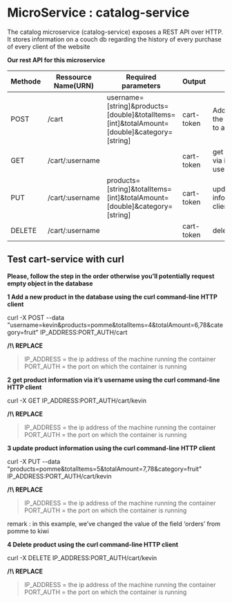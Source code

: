 
# MicroService : catalog-service

The catalog microservice (catalog-service) exposes a REST API over HTTP. It stores information on a couch db regarding the history of every purchase of every client of the website

**Our rest API for this microservice**

| Methode               |Ressource Name(URN)                          |Required parameters|Output|Description                          |
|----------------|-------------------------------|-----------------------------|------------|---------|
|POST|/cart        |username=[string]&products=[double]&totalItems=[int]&totalAmount=[double]&category=[string]       |    cart-token     |  Add a new cart in the databse related to a client
|GET          |/cart/:username           |        |    cart-token  |     get cart information via it’s usernameusername       |
|PUT          |/cart/:username|products=[string]&totalItems=[int]&totalAmount=[double]&category=[string]| cart-token | update cart information of a client
DELETE|/cart/:username | |cart-token | delete cart




## Test cart-service with curl

**Please, follow the step in the order otherwise you’ll potentially request empty object in the database**

**1 Add a new product in the database using the curl command-line HTTP client**

curl -X POST --data "username=kevin&products=pomme&totalItems=4&totalAmount=6,78&category=fruit"  IP_ADDRESS:PORT_AUTH/cart

**/!\ REPLACE** 
>IP_ADDRESS = the ip address of the machine running the container<br/> 
> PORT_AUTH = the port on which the container is running<br/>

**2 get product information via it’s username using the curl command-line HTTP client**

curl -X GET IP_ADDRESS:PORT_AUTH/cart/kevin

**/!\ REPLACE** 
>IP_ADDRESS = the ip address of the machine running the container<br/>
> PORT_AUTH = the port on which the container is running

**3 update product information using the curl command-line HTTP client**

curl -X PUT --data "products=pomme&totalItems=5&totalAmount=7,78&category=fruit" IP_ADDRESS:PORT_AUTH/cart/kevin

**/!\ REPLACE** 
>IP_ADDRESS = the ip address of the machine running the container<br/>
> PORT_AUTH = the port on which the container is running

remark : in this example, we’ve changed the value of the field ‘orders’ from pomme to kiwi<br/>

**4 Delete product using the curl command-line HTTP client**

curl -X DELETE IP_ADDRESS:PORT_AUTH/cart/kevin

**/!\ REPLACE** 
>IP_ADDRESS = the ip address of the machine running the container<br/>
> PORT_AUTH = the port on which the container is running
